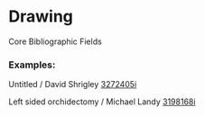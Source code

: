 # Drawing

Core Bibliographic Fields

### Examples:

Untitled / David Shrigley [3272405i](https://wellcomecollection.org/works/epsw7ase)

Left sided orchidectomy / Michael Landy [3198168i](https://wellcomecollection.org/works/wg22vq98)
